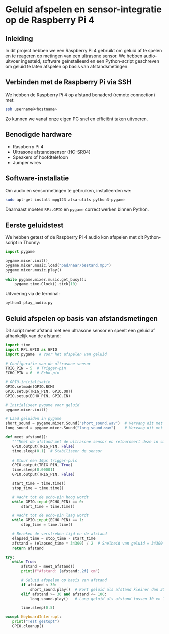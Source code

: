 # Geluid afspelen en sensor-integratie op de Raspberry Pi 4  

## Inleiding  
In dit project hebben we een Raspberry Pi 4 gebruikt om geluid af te spelen en te reageren op metingen van een ultrasone sensor. We hebben audio-uitvoer ingesteld, software geïnstalleerd en een Python-script geschreven om geluid te laten afspelen op basis van afstandsmetingen.  

## Verbinden met de Raspberry Pi via SSH  
We hebben de Raspberry Pi 4 op afstand benaderd (remote connection) met:  

```bash
ssh username@<hostname>
```
Zo kunnen we vanaf onze eigen PC snel en efficiënt taken uitvoeren.

## Benodigde hardware
- Raspberry Pi 4
- Ultrasone afstandssensor (HC-SR04)
- Speakers of hoofdtelefoon
- Jumper wires

## Software-installatie
Om audio en sensormetingen te gebruiken, installeerden we:
```bash
sudo apt-get install mpg123 alsa-utils python3-pygame
```
Daarnaast moeten `RPi.GPIO` en `pygame` correct werken binnen Python.

## Eerste geluidstest
We hebben getest of de Raspberry Pi 4 audio kon afspelen met dit Python-script in Thonny:
```python
import pygame

pygame.mixer.init()
pygame.mixer.music.load("pad/naar/bestand.mp3")
pygame.mixer.music.play()

while pygame.mixer.music.get_busy():
    pygame.time.Clock().tick(10)
```
Uitvoering via de terminal:
```bash
python3 play_audio.py
```


## Geluid afspelen op basis van afstandsmetingen

Dit script meet afstand met een ultrasone sensor en speelt een geluid af afhankelijk van de afstand:
 ```python
import time
import RPi.GPIO as GPIO
import pygame  # Voor het afspelen van geluid

# Configuratie van de ultrasone sensor
TRIG_PIN = 5  # Trigger-pin
ECHO_PIN = 6  # Echo-pin

# GPIO-initialisatie
GPIO.setmode(GPIO.BCM)
GPIO.setup(TRIG_PIN, GPIO.OUT)
GPIO.setup(ECHO_PIN, GPIO.IN)

# Initialiseer pygame voor geluid
pygame.mixer.init()

# Laad geluiden in pygame
short_sound = pygame.mixer.Sound("short_sound.wav")  # Vervang dit met je geluidsbestand
long_sound = pygame.mixer.Sound("long_sound.wav")    # Vervang dit met je geluidsbestand

def meet_afstand():
    """Meet de afstand met de ultrasone sensor en retourneert deze in cm."""
    GPIO.output(TRIG_PIN, False)
    time.sleep(0.1)  # Stabiliseer de sensor

    # Stuur een 10µs trigger-puls
    GPIO.output(TRIG_PIN, True)
    time.sleep(0.00001)
    GPIO.output(TRIG_PIN, False)

    start_time = time.time()
    stop_time = time.time()

    # Wacht tot de echo-pin hoog wordt
    while GPIO.input(ECHO_PIN) == 0:
        start_time = time.time()

    # Wacht tot de echo-pin laag wordt
    while GPIO.input(ECHO_PIN) == 1:
        stop_time = time.time()

    # Bereken de verstreken tijd en de afstand
    elapsed_time = stop_time - start_time
    afstand = (elapsed_time * 34300) / 2  # Snelheid van geluid = 34300 cm/s
    return afstand

try:
    while True:
        afstand = meet_afstand()
        print(f"Afstand: {afstand:.2f} cm")

        # Geluid afspelen op basis van afstand
        if afstand < 30:
            short_sound.play()  # Kort geluid als afstand kleiner dan 30 cm
        elif afstand >= 30 and afstand <= 100:
            long_sound.play()   # Lang geluid als afstand tussen 30 en 100 cm

        time.sleep(0.5)

except KeyboardInterrupt:
    print("Test gestopt")
    GPIO.cleanup()
 ```
